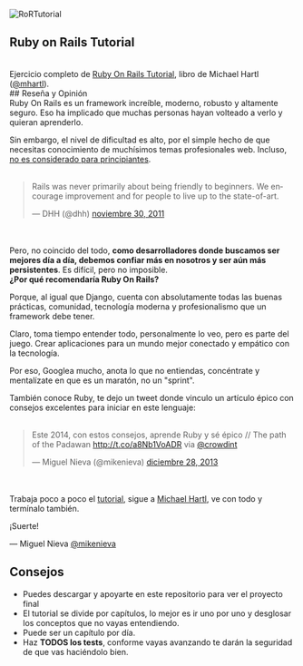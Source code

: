 ![RoRTutorial](http://ruby.railstutorial.org/images/layout/logo.png?1388000518)

## Ruby on Rails Tutorial
<br />
Ejercicio completo de <a href="http://ruby.railstutorial.org/book/ruby-on-rails-tutorial" target="_blank">Ruby On Rails Tutorial</a>, libro de Michael Hartl (<a href="http://twitter.com/mhartl" target="_blank">@mhartl</a>). 
<br />
## Reseña y Opinión
<br />
Ruby On Rails es un framework increíble, moderno, robusto y altamente seguro. Eso ha implicado que muchas personas hayan volteado a verlo y quieran aprenderlo.

Sin embargo, el nivel de dificultad es alto, por el simple hecho de que necesitas conocimiento de muchísimos temas profesionales web. Incluso, <a href="http://rob.yurkowski.net/post/17610425880/rails-is-definitely-not-for-beginners" target="_blank">no es considerado para principiantes</a>.
<br />
<br />
<blockquote class="twitter-tweet" data-conversation="none" lang="es"><p>Rails was never primarily about being friendly to beginners. We encourage improvement and for people to live up to the state-of-art.</p>&mdash; DHH (@dhh) <a href="https://twitter.com/dhh/statuses/141963768807694336" target="_blank">noviembre 30, 2011</a></blockquote>
<script async src="//platform.twitter.com/widgets.js" charset="utf-8"></script>
<br />
<br />
Pero, no coincido del todo, <b>como desarrolladores donde buscamos ser mejores día a día, debemos confiar más en nosotros y ser aún más persistentes</b>. Es difícil, pero no imposible.

<br />
<b>¿Por qué recomendaría Ruby On Rails? </b>

Porque, al igual que Django, cuenta con absolutamente todas las buenas prácticas, comunidad, tecnología moderna y profesionalismo que un framework debe tener.

Claro, toma tiempo entender todo, personalmente lo veo, pero es parte del juego. Crear aplicaciones para un mundo mejor conectado y empático con la tecnología.

Por eso, Googlea mucho, anota lo que no entiendas, concéntrate y mentalízate en que es un maratón, no un "sprint".

También conoce Ruby, te dejo un tweet donde vinculo un artículo épico con consejos excelentes para iniciar en este lenguaje: 
<br />
<br />
<blockquote class="twitter-tweet" lang="es"><p>Este 2014, con estos consejos, aprende Ruby y sé épico // The path of the Padawan <a href="http://t.co/a8Nb1VoADR">http://t.co/a8Nb1VoADR</a> via <a href="https://twitter.com/Crowdint">@crowdint</a></p>&mdash; Miguel Nieva (@mikenieva) <a href="https://twitter.com/mikenieva/statuses/417024234443923456" target="_blank">diciembre 28, 2013</a></blockquote>
<script async src="//platform.twitter.com/widgets.js" charset="utf-8"></script>
<br />
<br />
Trabaja poco a poco el <a href="http://ruby.railstutorial.org/book/ruby-on-rails-tutorial" target="_blank">tutorial</a>, sigue a <a href="http://twitter.com/mhartl" target="_blank">Michael Hartl</a>, ve con todo y termínalo también.

¡Suerte!

&mdash; Miguel Nieva <a href="http://twitter.com/mikenieva" target="_blank">@mikenieva</a>

## Consejos

<ul>
<li>Puedes descargar y apoyarte en este repositorio para ver el proyecto final</li>
<li>El tutorial se divide por capítulos, lo mejor es ir uno por uno y desglosar los conceptos que no vayas entendiendo.</li>
<li>Puede ser un capítulo por día.</li>
<li>Haz <b>TODOS los tests</b>, conforme vayas avanzando te darán la seguridad de que vas haciéndolo bien.</li>
</ul>
